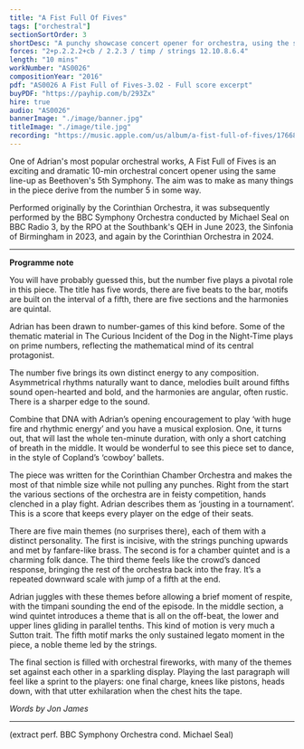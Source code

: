 ```yaml
---
title: "A Fist Full Of Fives"
tags: ["orchestral"]
sectionSortOrder: 3
shortDesc: "A punchy showcase concert opener for orchestra, using the same line-up as Beethoven 5"
forces: "2+p.2.2.2+cb / 2.2.3 / timp / strings 12.10.8.6.4"
length: "10 mins"
workNumber: "AS0026"
compositionYear: "2016"
pdf: "AS0026 A Fist Full of Fives-3.02 - Full score excerpt"
buyPDF: "https://payhip.com/b/293Zx"
hire: true
audio: "AS0026"
bannerImage: "./image/banner.jpg"
titleImage: "./image/tile.jpg"
recording: "https://music.apple.com/us/album/a-fist-full-of-fives/1766897662?i=1766897667"
---
```


One of Adrian's most popular orchestral works, A Fist Full of Fives is an exciting and dramatic 10-min orchestral concert opener using the same line-up as Beethoven's 5th Symphony. The aim was to make as many things in the piece derive from the number 5 in some way.
    
​Performed originally by the Corinthian Orchestra, it was subsequently performed by the BBC Symphony Orchestra conducted by Michael Seal on BBC Radio 3, by the RPO at the Southbank's QEH in June 2023, the Sinfonia of Birmingham in 2023, and again by the Corinthian Orchestra in 2024.

<hr class="h-px border-t-0 bg-transparent bg-gradient-to-r from-transparent via-white to-transparent opacity-60" />

<b>Programme note</b>
    
You will have probably guessed this, but the number five plays a pivotal role in this piece. The title has five words, there are five beats to the bar, motifs are built on the interval of a fifth, there are five sections and the harmonies are quintal. 

Adrian has been drawn to number-games of this kind before. Some of the thematic material in The Curious Incident of the Dog in the Night-Time plays on prime numbers, reflecting the mathematical mind of its central protagonist.

The number five brings its own distinct energy to any composition. Asymmetrical rhythms naturally want to dance, melodies built around fifths sound open-hearted and bold, and the harmonies are angular, often rustic. There is a sharper edge to the sound.

Combine that DNA with Adrian’s opening encouragement to play ‘with huge fire and rhythmic energy’ and you have a musical explosion. One, it turns out, that will last the whole ten-minute duration, with only a short catching of breath in the middle. It would be wonderful to see this piece set to dance, in the style of Copland’s ‘cowboy’ ballets.

The piece was written for the Corinthian Chamber Orchestra and makes the most of that nimble size while not pulling any punches. Right from the start the various sections of the orchestra are in feisty competition, hands clenched in a play fight. Adrian describes them as ‘jousting in a tournament’. This is a score that keeps every player on the edge of their seats.

There are five main themes (no surprises there), each of them with a distinct personality. 
The first is incisive, with the strings punching upwards and met by fanfare-like brass. The second is for a chamber quintet and is a charming folk dance. The third theme feels like the crowd’s danced response, bringing the rest of the orchestra back into the fray. It’s a repeated downward scale with jump of a fifth at the end.

Adrian juggles with these themes before allowing a brief moment of respite, with the timpani sounding the end of the episode. In the middle section, a wind quintet introduces a theme that is all on the off-beat, the lower and upper lines gliding in parallel tenths. This kind of motion is very much a Sutton trait. The fifth motif marks the only sustained legato moment in the piece, a noble theme led by the strings.

The final section is filled with orchestral fireworks, with many of the themes set against each other in a sparkling display. Playing the last paragraph will feel like a sprint to the players: one final charge, knees like pistons, heads down, with that utter exhilaration when the chest hits the tape.  

<i>Words by Jon James</i>

<hr class="h-px border-t-0 bg-transparent bg-gradient-to-r from-transparent via-white to-transparent opacity-60" />

(extract perf. BBC Symphony Orchestra cond. Michael Seal)